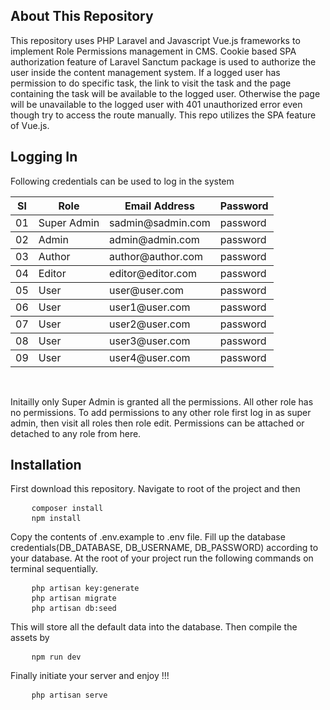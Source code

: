 ## About This Repository

This repository uses PHP Laravel and Javascript Vue.js frameworks to implement Role Permissions management in CMS. Cookie based SPA authorization feature of Laravel Sanctum package is used to authorize the user inside the content management system. If a logged user has permission to do specific task, the link to visit the task and the page containing the task will be available to the logged user. Otherwise the page will be unavailable to the logged user with 401 unauthorized error even though try to access the route manually. This repo utilizes the SPA feature of Vue.js.

## Logging In

Following credentials can be used to log in the system

<table>
    <thead>
       <tr>
            <th>Sl</th>
            <th>Role</th>
            <th>Email Address</th>
            <th>Password</th>
       </tr> 
    </thead>
    <tbody>
        <tr>
            <td>01</td>
            <td>Super Admin</td>
            <td>sadmin@sadmin.com</td>
            <td>password</td>
        </tr>
    </tbody>
    <tbody>
        <tr>
            <td>02</td>
            <td>Admin</td>
            <td>admin@admin.com</td>
            <td>password</td>
        </tr>
    </tbody>
        <tbody>
        <tr>
            <td>03</td>
            <td>Author</td>
            <td>author@author.com</td>
            <td>password</td>
        </tr>
    </tbody>
        <tbody>
        <tr>
            <td>04</td>
            <td>Editor</td>
            <td>editor@editor.com</td>
            <td>password</td>
        </tr>
    </tbody>
        <tbody>
        <tr>
            <td>05</td>
            <td>User</td>
            <td>user@user.com</td>
            <td>password</td>
        </tr>
    </tbody>
        <tbody>
        <tr>
            <td>06</td>
            <td>User</td>
            <td>user1@user.com</td>
            <td>password</td>
        </tr>
    </tbody>
        <tbody>
        <tr>
            <td>07</td>
            <td>User</td>
            <td>user2@user.com</td>
            <td>password</td>
        </tr>
    </tbody>
        <tbody>
        <tr>
            <td>08</td>
            <td>User</td>
            <td>user3@user.com</td>
            <td>password</td>
        </tr>
    </tbody>
        <tbody>
        <tr>
            <td>09</td>
            <td>User</td>
            <td>user4@user.com</td>
            <td>password</td>
        </tr>
    </tbody>
</table>
<br>

Initailly only Super Admin is granted all the permissions. All other role has no permissions. To add permissions to any other role first log in as super admin, then visit all roles then role edit. Permissions can be attached or detached to any role from here.

## Installation

First download this repository. Navigate to root of the project and then
<pre>
    <code>composer install</code>
    <code>npm install</code>
</pre>

Copy the contents of .env.example to .env file. Fill up the database credentials(DB_DATABASE, DB_USERNAME, DB_PASSWORD) according to your database. At the root of your project run the following commands on terminal sequentially.
<pre>
    <code>php artisan key:generate</code>
    <code>php artisan migrate</code>
    <code>php artisan db:seed</code>
</pre>

This will store all the default data into the database. Then compile the assets by
<pre>
    <code>npm run dev</code>
</pre>

Finally initiate your server and enjoy !!!
<pre>
    <code>php artisan serve</code>
</pre>
